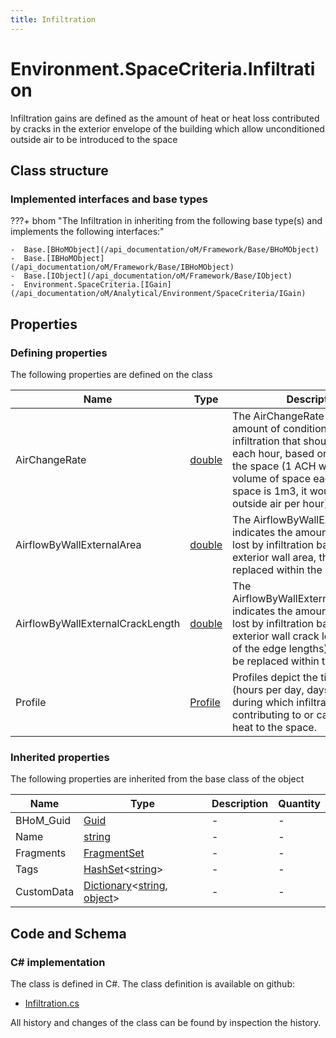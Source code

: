 ```yaml
---
title: Infiltration
---
```


# Environment.SpaceCriteria.Infiltration

Infiltration gains are defined as the amount of heat or heat loss contributed by cracks in the exterior envelope of the building which allow unconditioned outside air to be introduced to the space

## Class structure

### Implemented interfaces and base types

???+ bhom "The Infiltration in inheriting from the following base type(s) and implements the following interfaces:"

    -  Base.[BHoMObject](/api_documentation/oM/Framework/Base/BHoMObject)
    -  Base.[IBHoMObject](/api_documentation/oM/Framework/Base/IBHoMObject)
    -  Base.[IObject](/api_documentation/oM/Framework/Base/IObject)
    -  Environment.SpaceCriteria.[IGain](/api_documentation/oM/Analytical/Environment/SpaceCriteria/IGain)


## Properties



### Defining properties

The following properties are defined on the class

| Name             | Type             | Description      | Quantity         |
|------------------|------------------|------------------|------------------|
| AirChangeRate | [double](https://learn.microsoft.com/en-us/dotnet/api/System.Double?view=netstandard-2.0) | The AirChangeRate indicates the amount of conditioned air lost by infiltration that should be replaced each hour, based on the volume of the space (1 ACH would be 1x the volume of space each hour, if the space is 1m3, it would be 1m3 of outside air per hour) | - |
| AirflowByWallExternalArea | [double](https://learn.microsoft.com/en-us/dotnet/api/System.Double?view=netstandard-2.0) | The AirflowByWallExternalArea indicates the amount of air (m3/s) lost by infiltration based on the exterior wall area, that should be replaced within the space. | - |
| AirflowByWallExternalCrackLength | [double](https://learn.microsoft.com/en-us/dotnet/api/System.Double?view=netstandard-2.0) | The AirflowByWallExternalCrackLength indicates the amount of air (m3/s) lost by infiltration based on the exterior wall crack length (the sum of the edge lengths), that should be replaced within the space. | - |
| Profile | [Profile](/api_documentation/oM/Analytical/Environment/SpaceCriteria/Profile) | Profiles depict the time period (hours per day, days per week) during which infiltration is contributing to or causing a loss of heat to the space. | - |


### Inherited properties
The following properties are inherited from the base class of the object

| Name             | Type             | Description      | Quantity         |
|------------------|------------------|------------------|------------------|
| BHoM_Guid | [Guid](https://learn.microsoft.com/en-us/dotnet/api/System.Guid?view=netstandard-2.0) | - | - |
| Name | [string](https://learn.microsoft.com/en-us/dotnet/api/System.String?view=netstandard-2.0) | - | - |
| Fragments | [FragmentSet](/api_documentation/oM/Framework/Base/FragmentSet) | - | - |
| Tags | [HashSet](https://learn.microsoft.com/en-us/dotnet/api/System.Collections.Generic.HashSet-1?view=netstandard-2.0)&lt;[string](https://learn.microsoft.com/en-us/dotnet/api/System.String?view=netstandard-2.0)&gt; | - | - |
| CustomData | [Dictionary](https://learn.microsoft.com/en-us/dotnet/api/System.Collections.Generic.Dictionary-2?view=netstandard-2.0)&lt;[string](https://learn.microsoft.com/en-us/dotnet/api/System.String?view=netstandard-2.0), [object](https://learn.microsoft.com/en-us/dotnet/api/System.Object?view=netstandard-2.0)&gt; | - | - |


## Code and Schema

### C# implementation

The class is defined in C#. The class definition is available on github:

- [Infiltration.cs](https://github.com/BHoM/BHoM/blob/develop/Environment_oM/SpaceCriteria\Infiltration.cs)

All history and changes of the class can be found by inspection the history.
